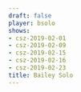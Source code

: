 ```yaml
---
draft: false
player: bsolo
shows:
- csz-2019-02-01
- csz-2019-02-09
- csz-2019-02-15
- csz-2019-02-16
- csz-2019-02-23
title: Bailey Solo
---
```

